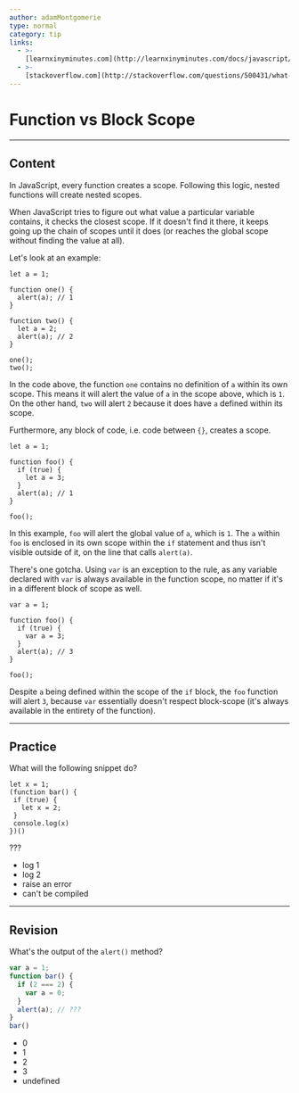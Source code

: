 ```yaml
---
author: adamMontgomerie
type: normal
category: tip
links:
  - >-
    [learnxinyminutes.com](http://learnxinyminutes.com/docs/javascript/){website}
  - >-
    [stackoverflow.com](http://stackoverflow.com/questions/500431/what-is-the-scope-of-variables-in-javascript){website}
---
```


# Function vs Block Scope


---

## Content

In JavaScript, every function creates a scope. Following this logic, nested functions will create nested scopes. 

When JavaScript tries to figure out what value a particular variable contains, it checks the closest scope. If it doesn't find it there, it keeps going up the chain of scopes until it does (or reaches the global scope without finding the value at all).

Let's look at an example:

```plain-text
let a = 1;

function one() {
  alert(a); // 1
}

function two() {
  let a = 2;
  alert(a); // 2
}

one();
two();
```

In the code above, the function `one` contains no definition of `a` within its own scope. This means it will alert the value of `a` in the scope above, which is `1`. On the other hand, `two` will alert `2` because it does have `a` defined within its scope.

Furthermore, any block of code, i.e. code between `{}`, creates a scope.

```plain-text
let a = 1;

function foo() {
  if (true) {
    let a = 3;
  }
  alert(a); // 1
}

foo();
```

In this example, `foo` will alert the global value of `a`, which is `1`. The `a` within `foo` is enclosed in its own scope within the `if` statement and thus isn't visible outside of it, on the line that calls `alert(a)`. 

There's one gotcha. Using `var` is an exception to the rule, as any variable declared with `var` is always available in the function scope, no matter if it's in a different block of scope as well.

```plain-text
var a = 1;

function foo() {
  if (true) {
    var a = 3;
  }
  alert(a); // 3
}

foo();
```

Despite `a` being defined within the scope of the `if` block, the `foo` function will alert `3`, because `var` essentially doesn't respect block-scope (it's always available in the entirety of the function).


---

## Practice

What will the following snippet do?

```plain-text
let x = 1;
(function bar() {
 if (true) {
   let x = 2;
 }
 console.log(x)
})()
```

???

- log 1
- log 2
- raise an error
- can't be compiled


---

## Revision

What's the output of the `alert()` method?

```javascript
var a = 1;
function bar() {
  if (2 === 2) {
    var a = 0;
  }
  alert(a); // ???
}
bar()
```

- 0
- 1
- 2
- 3
- undefined
